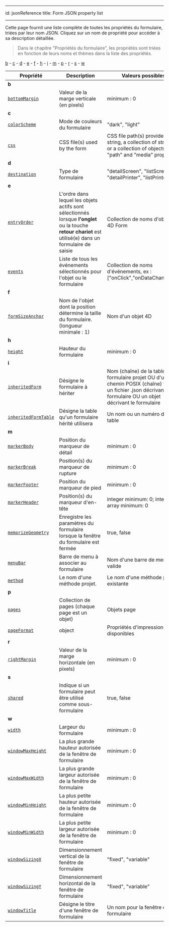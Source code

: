 - - -
id: jsonReference title: Form JSON property list
- - -

Cette page fournit une liste complète de toutes les propriétés du formulaire, triées par leur nom JSON. Cliquez sur un nom de propriété pour accéder à sa description détaillée.
> Dans le chapitre "Propriétés du formulaire", les propriétés sont triées en fonction de leurs noms et thèmes dans la liste des propriétés.

[b](#b) - [c](#c) - [d](#d) - [e](#e) - [f](#f) - [h](#h) - [i](#i) - [m](#m) - [p](#p) - [r](#r) - [s](#s) - [w](#w)

| Propriété                                                                 | Description                                                                                                                                              | Valeurs possibles                                                                                                                                                |
| ------------------------------------------------------------------------- | -------------------------------------------------------------------------------------------------------------------------------------------------------- | ---------------------------------------------------------------------------------------------------------------------------------------------------------------- |
| <a name="b">**b**</a>                                                 |                                                                                                                                                          |                                                                                                                                                                  |
| [`bottomMargin`](properties_FormSize.md#vert-margin)                      | Valeur de la marge verticale (en pixels)                                                                                                                 | minimum : 0<a name="d"></a>                                                                                                                             |
| <a name="c">**c**</a>                                                 |                                                                                                                                                          |                                                                                                                                                                  |
| [`colorScheme`](properties_FormProperties.md#color-scheme)                | Mode de couleurs du formulaire                                                                                                                           | "dark", "light"                                                                                                                                                  |
| [`css`](properties_FormProperties.md#css)                                 | CSS file(s) used by the form                                                                                                                             | CSS file path(s) provided as a string, a collection of strings, or a collection of objects with "path" and "media" properties                                    |
| <a name="d">**d**</a>                                                 |                                                                                                                                                          |                                                                                                                                                                  |
| [`destination`](properties_FormProperties.md#form-type)                   | Type de formulaire                                                                                                                                       | "detailScreen", "listScreen", "detailPrinter", "listPrinter"                                                                                                     |
| <a name="e">**e**</a>                                                 |                                                                                                                                                          |                                                                                                                                                                  |
| [`entryOrder`](formEditor.md#data-entry-order)                            | L'ordre dans lequel les objets actifs sont sélectionnés lorsque **l'onglet** ou la touche **retour chariot** est utilisé(e) dans un formulaire de saisie | Collection de noms d'objets 4D Form                                                                                                                              |
| [`events`](Events/overview.md)                                            | Liste de tous les événements sélectionnés pour l'objet ou le formulaire                                                                                  | Collection de noms d'événements, ex : ["onClick","onDataChange"...].                                                                                             |
| <a name="f">**f**</a>                                                 |                                                                                                                                                          |                                                                                                                                                                  |
| [`formSizeAnchor`](properties_FormSize.md#form-size)                      | Nom de l'objet dont la position détermine la taille du formulaire. (longueur minimale : 1)                                                               | Nom d'un objet 4D                                                                                                                                                |
| <a name="h">**h**</a>                                                 |                                                                                                                                                          |                                                                                                                                                                  |
| [`height`](properties_FormSize.md#height)                                 | Hauteur du formulaire                                                                                                                                    | minimum : 0                                                                                                                                                      |
| <a name="i">**i**</a>                                                 |                                                                                                                                                          |                                                                                                                                                                  |
| [`inheritedForm`](properties_FormProperties.md#inherited-form-name)       | Désigne le formulaire à hériter                                                                                                                          | Nom (chaîne) de la table ou du formulaire projet OU d'un chemin POSIX (chaîne) vers un fichier .json décrivant le formulaire OU un objet décrivant le formulaire |
| [`inheritedFormTable`](properties_FormProperties.md#inherited-form-table) | Désigne la table qu'un formulaire hérité utilisera                                                                                                       | Un nom ou un numéro de table                                                                                                                                     |
| <a name="m">**m**</a>                                                 |                                                                                                                                                          |                                                                                                                                                                  |
| [`markerBody`](properties_Markers.md#form-detail)                         | Position du marqueur de détail                                                                                                                           | minimum : 0                                                                                                                                                      |
| [`markerBreak`](properties_Markers.md#form-break)                         | Position(s) du marqueur de rupture                                                                                                                       | minimum : 0                                                                                                                                                      |
| [`markerFooter`](properties_Markers.md#form-footer)                       | Position du marqueur de pied                                                                                                                             | minimum : 0                                                                                                                                                      |
| [`markerHeader`](properties_Markers.md#forrm-header)                      | Position(s) du marqueur d'en-tête                                                                                                                        | integer minimum: 0; integer array minimum: 0                                                                                                                     |
| [`memorizeGeometry`](properties_FormProperties.md#memorize-geometry)      | Enregistre les paramètres du formulaire lorsque la fenêtre du formulaire est fermée                                                                      | true, false                                                                                                                                                      |
| [`menuBar`](properties_Menu.md#associated-menu-bar)                       | Barre de menu à associer au formulaire                                                                                                                   | Nom d'une barre de menus valide                                                                                                                                  |
| [`method`](properties_Action.md#method)                                   | Le nom d'une méthode projet.                                                                                                                             | Le nom d'une méthode projet existante                                                                                                                            |
| <a name="p">**p**</a>                                                 |                                                                                                                                                          |                                                                                                                                                                  |
| [`pages`](properties_FormProperties.md#pages)                             | Collection de pages (chaque page est un objet)                                                                                                           | Objets page                                                                                                                                                      |
| [`pageFormat`](properties_Print.md#settings)                              | object                                                                                                                                                   | Propriétés d'impression disponibles                                                                                                                              |
| <a name="r">**r**</a>                                                |                                                                                                                                                          |                                                                                                                                                                  |
| [`rightMargin`](properties_FormSize.md#hor-margin)                        | Valeur de la marge horizontale (en pixels)                                                                                                               | minimum : 0                                                                                                                                                      |
| <a name="s">**s**</a>                                                |                                                                                                                                                          |                                                                                                                                                                  |
| [`shared`](properties_FormProperties.md#published-as-subform)             | Indique si un formulaire peut être utilisé comme sous-formulaire                                                                                         | true, false                                                                                                                                                      |
| <a name="w">**w**</a>                                                |                                                                                                                                                          |                                                                                                                                                                  |
| [`width`](properties_FormSize.md#width)                                   | Largeur du formulaire                                                                                                                                    | minimum : 0                                                                                                                                                      |
| [`windowMaxHeight`](properties_FormProperties.md#maximum-height)          | La plus grande hauteur autorisée de la fenêtre de formulaire                                                                                             | minimum : 0                                                                                                                                                      |
| [`windowMaxWidth`](properties_FormProperties.md#maximum-width)            | La plus grande largeur autorisée de la fenêtre de formulaire                                                                                             | minimum : 0                                                                                                                                                      |
| [`windowMinHeight`](properties_FormProperties.md#minimum-height)          | La plus petite hauteur autorisée de la fenêtre de formulaire                                                                                             | minimum : 0                                                                                                                                                      |
| [`windowMinWidth`](properties_FormProperties.md#minimum-width)            | La plus petite largeur autorisée de la fenêtre de formulaire                                                                                             | minimum : 0                                                                                                                                                      |
| [`windowSizingX`](properties_WindowSize.md#fixed-width)                   | Dimensionnement vertical de la fenêtre de formulaire                                                                                                     | "fixed", "variable"                                                                                                                                              |
| [`windowSizingY`](properties_WindowSize.md#fixed-height)                  | Dimensionnement horizontal de la fenêtre de formulaire                                                                                                   | "fixed", "variable"                                                                                                                                              |
| [`windowTitle`](properties_FormProperties.md#window-title)                | Désigne le titre d'une fenêtre de formulaire                                                                                                             | Un nom pour la fenêtre de formulaire                                                                                                                             |